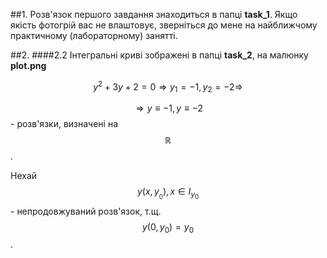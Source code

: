 ##1.
Розв'язок першого завдання знаходиться в папці **task_1**. Якщо якість фотогрій вас не влаштовує, зверніться до мене на найближчому практичному (лабораторному) занятті.

##2.
####2.2
Інтегральні криві зображені в папці **task_2**, на малюнку **plot.png**

$$
y^2+3y+2=0 \Rightarrow y_1 = -1, y_2 = -2 \Rightarrow
$$

$$
\Rightarrow y \equiv -1, y \equiv -2
$$ - розв'язки, визначені на $$ \mathbb{R} $$ .

Нехай $$y ( x , y_{_0} ), x \in I_{y_0}$$ - непродовжуваний розв'язок, т.щ. $$y(0, y_0)=y_0$$.



